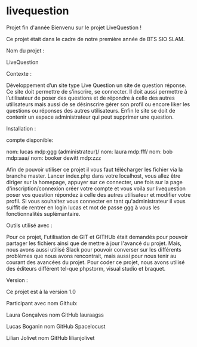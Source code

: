 # livequestion
Projet fin d'année
Bienvenu sur le projet LiveQuestion !

Ce projet était dans le cadre de notre première année de BTS SIO SLAM. 

Nom du projet : 

LiveQuestion

Contexte :

Développement d’un site type Live Question un site de question réponse. Ce site doit permettre de s’inscrire, se connecter. Il doit aussi permettre à l’utilisateur de poser des questions et de répondre à celle des autres utilisateurs mais aussi de se désinscrire gérer son profil ou encore liker les questions ou réponses des autres utilisateurs. Enfin le site se doit de contenir un espace administrateur qui peut supprimer une question. 

Installation : 

compte disponible:

nom: lucas mdp:ggg (administrateur)/ 
nom: laura mdp:fff/ 
nom: bob mdp:aaa/ 
nom: booker dewitt mdp:zzz

Afin de pouvoir utiliser ce projet il vous faut télécharger les fichier via la branche master. Lancer index.php dans votre localhost,
vous allez être diriger sur la homepage, appuyer sur ce connecter, une fois sur la page d'inscription/connexion créer votre compte  et vous voila sur livequestion poser vos question répondez à celle des autres utilisateur et modifier votre profil. Si vous souhaitez vous connecter en tant qu'administrateur il vous suiffit de rentrer en login lucas et mot de passe ggg à vous les fonctionnalités suplémantaire.

Outils utilisé avec :

Pour ce projet, l'utilisation de GIT et GITHUb était demandés pour pouvoir partager les fichiers ainsi que de mettre à jour l'avancé du projet. Mais, nous avons aussi utilisé Slack pour pouvoir converser sur les différents problèmes que nous avons rencontrait, mais aussi pour nous tenir au courant des avancées du projet. Pour coder ce projet, nous avons utilisé des éditeurs différent tel-que phpstorm, visual studio et braquet.

Version :

Ce projet est à la version 1.0

Participant avec nom Github:

Laura Gonçalves nom GitHub lauraagss

Lucas Boganin nom GitHub Spacelocust

Lilian Jolivet nom GitHub lilianjolivet



